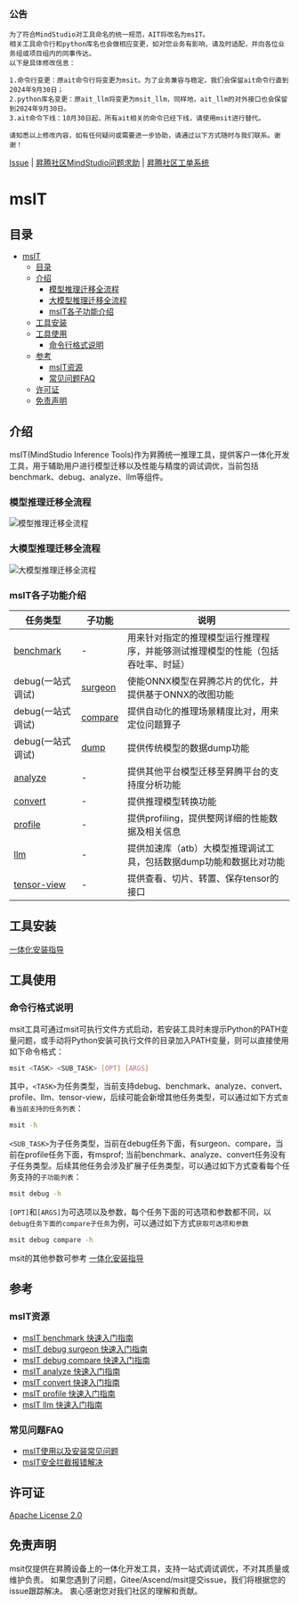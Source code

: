 ### 公告
```
为了符合MindStudio对工具命名的统一规范，AIT将改名为msIT。
相关工具命令行和python库名也会做相应变更，如对您业务有影响，请及时适配，并向各位业务组或项目组内的同事传达。
以下是具体修改信息：

1.命令行变更：原ait命令行将变更为msit。为了业务兼容与稳定，我们会保留ait命令行直到2024年9月30日；
2.python库名变更：原ait_llm将变更为msit_llm，同样地，ait_llm的对外接口也会保留到2024年9月30日。
3.ait命令下线：10月30日起，所有ait相关的命令已经下线，请使用msit进行替代。

请知悉以上修改内容，如有任何疑问或需要进一步协助，请通过以下方式随时与我们联系。谢谢！
```
[Issue](https://gitee.com/ascend/msit/issues) | [昇腾社区MindStudio问题求助](https://www.hiascend.com/forum/forum-0106101385921175006-1.html?filterCondition=1&topicClassId=0606101390016536003) | [昇腾社区工单系统](https://www.hiascend.com/feedback/add)

#  msIT

## 目录
- [msIT](#msit)
  - [目录](#目录)
  - [介绍](#介绍)
    - [模型推理迁移全流程](#模型推理迁移全流程)
    - [大模型推理迁移全流程](#大模型推理迁移全流程)
    - [msIT各子功能介绍](#msit各子功能介绍)
  - [工具安装](#工具安装)
  - [工具使用](#工具使用)
    - [命令行格式说明](#命令行格式说明)
  - [参考](#参考)
    - [msIT资源](#msit资源)
    - [常见问题FAQ](#常见问题faq)
  - [许可证](#许可证)
  - [免责声明](#免责声明)

## 介绍
msIT(MindStudio Inference Tools)作为昇腾统一推理工具，提供客户一体化开发工具，用于辅助用户进行模型迁移以及性能与精度的调试调优，当前包括benchmark、debug、analyze、llm等组件。

### 模型推理迁移全流程
![模型推理迁移全流程](../msit-flow.png)

### 大模型推理迁移全流程
![大模型推理迁移全流程](../msit-llm-flow.png)

### msIT各子功能介绍
| 任务类型                                  | 子功能                                 | 说明                                       |
|---------------------------------------|-------------------------------------|------------------------------------------|
| [benchmark](./docs/benchmark)     | -                                   | 用来针对指定的推理模型运行推理程序，并能够测试推理模型的性能（包括吞吐率、时延） |
| debug(一站式调试)                          | [surgeon](./docs/debug/surgeon) | 使能ONNX模型在昇腾芯片的优化，并提供基于ONNX的改图功能          |
| debug(一站式调试)                          | [compare](./docs/debug/compare) | 提供自动化的推理场景精度比对，用来定位问题算子                  |
| debug(一站式调试)                          | [dump](./docs/debug/dump)       | 提供传统模型的数据dump功能                          |
| [analyze](./docs/analyze)   | -                                   | 提供其他平台模型迁移至昇腾平台的支持度分析功能                  |
| [convert](./docs/convert)   | -                                   | 提供推理模型转换功能                               |
| [profile](./docs/profile)         | -                                   | 提供profiling，提供整网详细的性能数据及相关信息             |
| [llm](./docs/llm/README.md)       | -                                   | 提供加速库（atb）大模型推理调试工具，包括数据dump功能和数据比对功能    |
| [tensor-view](./docs/tensor_view) | -                                   | 提供查看、切片、转置、保存tensor的接口                   |


## 工具安装
[一体化安装指导](./docs/install/README.md)


## 工具使用

### 命令行格式说明

msit工具可通过msit可执行文件方式启动，若安装工具时未提示Python的PATH变量问题，或手动将Python安装可执行文件的目录加入PATH变量，则可以直接使用如下命令格式：

```bash
msit <TASK> <SUB_TASK> [OPT] [ARGS]
```


其中，```<TASK>```为任务类型，当前支持debug、benchmark、analyze、convert、profile、llm、tensor-view，后续可能会新增其他任务类型，可以通过如下方式```查看当前支持的任务列表```：

```bash
msit -h
```

```<SUB_TASK>```为子任务类型，当前在debug任务下面，有surgeon、compare，当前在profile任务下面，有msprof;
当前benchmark、analyze、convert任务没有子任务类型。后续其他任务会涉及扩展子任务类型，可以通过如下方式查看每个任务支持的```子功能列表```：

```bash
msit debug -h
```


```[OPT]```和```[ARGS]```为可选项以及参数，每个任务下面的可选项和参数都不同，以```debug任务下面的compare子任务```为例，可以通过如下方式```获取可选项和参数```


```bash
msit debug compare -h
```
msit的其他参数可参考 [一体化安装指导](/msit/docs/install/README.md)
## 参考

### msIT资源

* [msIT benchmark 快速入门指南](/msit/docs/benchmark/README.md)
* [msIT debug surgeon 快速入门指南](/msit/docs/debug/surgeon/README.md)
* [msIT debug compare 快速入门指南](/msit/docs/debug/compare/README.md)
* [msIT analyze 快速入门指南](/msit/components/analyze/README.md)
* [msIT convert 快速入门指南](/msit/components/convert/README.md)
* [msIT profile 快速入门指南](/msit/docs/profile/README.md)
* [msIT llm 快速入门指南](/msit/components/llm/)

### 常见问题FAQ

* [msIT使用以及安装常见问题](https://gitee.com/ascend/msit/wikis/Home)
* [msIT安全拦截报错解决](https://gitee.com/ascend/msit/wikis/ait_security_error_log_solution)

## 许可证

[Apache License 2.0](/LICENSE)

## 免责声明

msit仅提供在昇腾设备上的一体化开发工具，支持一站式调试调优，不对其质量或维护负责。
如果您遇到了问题，Gitee/Ascend/msit提交issue，我们将根据您的issue跟踪解决。
衷心感谢您对我们社区的理解和贡献。
